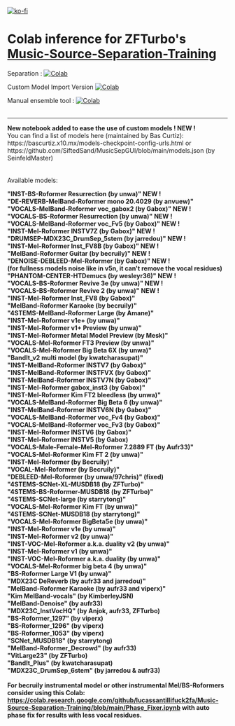 [![ko-fi](https://ko-fi.com/img/githubbutton_sm.svg)](https://ko-fi.com/Q5Q811R5YI)  
# Colab inference for ZFTurbo's [Music-Source-Separation-Training](https://github.com/ZFTurbo/Music-Source-Separation-Training/)

Separation : [![Colab](https://colab.research.google.com/assets/colab-badge.svg)](https://colab.research.google.com/github/jarredou/Music-Source-Separation-Training-Colab-Inference/blob/main/Music_Source_Separation_Training_(Colab_Inference).ipynb)  

Custom Model Import Version [![Colab](https://colab.research.google.com/assets/colab-badge.svg)](https://colab.research.google.com/github/jarredou/Music-Source-Separation-Training-Colab-Inference/blob/main/Music_Source_Separation_Training_(Colab_Inference)_CustomModel.ipynb)  

Manual ensemble tool : [![Colab](https://colab.research.google.com/assets/colab-badge.svg)](https://colab.research.google.com/github/jarredou/Music-Source-Separation-Training-Colab-Inference/blob/main/Manual_Ensemble_Colab.ipynb)  
<br>  
<hr>  
<b>New notebook added to ease the use of custom models ! NEW !</b><br>
You can find a list of models here (maintained by Bas Curtiz):<br>
https://bascurtiz.x10.mx/models-checkpoint-config-urls.html or<br>
https://github.com/SiftedSand/MusicSepGUI/blob/main/models.json (by SeinfeldMaster)<br>
<br><br>
Available models:<br>

<b>"INST-BS-Roformer Resurrection (by unwa)" NEW !<b><br>
<b>"DE-REVERB-MelBand-Roformer mono 20.4029 (by anvuew)"</b><br>
<b>"VOCALS-MelBand-Roformer voc_gabox2 (by Gabox)" NEW !</b><br>
<b>"VOCALS-BS-Roformer Resurrection (by unwa)" NEW !</b><br>
<b>"VOCALS-MelBand-Roformer voc_Fv5 (by Gabox)" NEW !</b><br>
<b>"INST-Mel-Roformer INSTV7Z (by Gabox)" NEW !</b><br>
<b>"DRUMSEP-MDX23C_DrumSep_5stem (by jarredou)" NEW !</b><br>
"INST-Mel-Roformer Inst_FV8B (by Gabox)" NEW !<br>
"MelBand-Roformer Guitar (by becruily)" NEW !<br>
"DENOISE-DEBLEED-Mel-Roformer (by Gabox)" NEW !<br>
(for fullness models noise like in v5n, it can't remove the vocal residues) <br>
"PHANTOM-CENTER-HTDemucs (by wesleyr36)" NEW !<br>
"VOCALS-BS-Roformer Revive 3e (by unwa)" NEW !<br>
"VOCALS-BS-Roformer Revive 2 (by unwa)" NEW !<br>
"INST-Mel-Roformer Inst_FV8 (by Gabox)"<br>
"MelBand-Roformer Karaoke (by becruily)" <br>
"4STEMS-MelBand-Roformer Large (by Amane)"<br>
"INST-Mel-Roformer v1e+ (by unwa)"<br>
"INST-Mel-Roformer v1+ Preview (by unwa)"<br>
"INST-Mel-Roformer Metal Model Preview (by Mesk)"<br>
"VOCALS-Mel-Roformer FT3 Preview (by unwa)"<br>
"VOCALS-Mel-Roformer Big Beta 6X (by unwa)"<br>
"BandIt_v2 multi model (by kwatcharasupat)"<br>
"INST-MelBand-Roformer INSTV7 (by Gabox)"<br>
"INST-MelBand-Roformer INSTFVX (by Gabox)"<br>
"INST-MelBand-Roformer INSTV7N (by Gabox)"<br>
"INST-Mel-Roformer gabox_inst3 (by Gabox)"<br>
"INST-Mel-Roformer Kim FT2 bleedless (by unwa)"<br>
"VOCALS-MelBand-Roformer Big Beta 6 (by unwa)"<br>
"INST-MelBand-Roformer INSTV6N (by Gabox)"<br>
"VOCALS-MelBand-Roformer voc_Fv4 (by Gabox)"<br>
"VOCALS-MelBand-Roformer voc_Fv3 (by Gabox)"<br>
"INST-Mel-Roformer INSTV6 (by Gabox)"<br>
"INST-Mel-Roformer INSTV5 (by Gabox)<br>
"VOCALS-Male-Female-Mel-Roformer 7.2889 FT (by Aufr33)"<br>
"VOCALS-Mel-Roformer Kim FT 2 (by unwa)"<br>
"INST-Mel-Roformer (by Becruily)"<br>
"VOCAL-Mel-Roformer (by Becruily)"<br>
"DEBLEED-Mel-Roformer (by unwa/97chris)" (fixed)<br>
"4STEMS-SCNet-XL-MUSDB18 (by ZFTurbo)"<br>
"4STEMS-BS-Roformer-MUSDB18 (by ZFTurbo)"<br>
"4STEMS-SCNet-large (by starrytong)"<br>
"VOCALS-Mel-Roformer Kim FT (by unwa)"<br>
"4STEMS-SCNet-MUSDB18 (by starrytong)"<br>
"VOCALS-Mel-Roformer BigBeta5e (by unwa)"<br>
"INST-Mel-Roformer v1e (by unwa)"<br>
"INST-Mel-Roformer v2 (by unwa)"<br>
"INST-VOC-Mel-Roformer a.k.a. duality v2 (by unwa)"<br>
"INST-Mel-Roformer v1 (by unwa)"<br>
"INST-VOC-Mel-Roformer a.k.a. duality (by unwa)"<br>
"VOCALS-Mel-Roformer big beta 4 (by unwa)"<br>
"BS-Roformer Large V1 (by unwa)"<br>
"MDX23C DeReverb (by aufr33 and jarredou)"<br>
"MelBand-Roformer Karaoke (by aufr33 and viperx)"<br>
"Kim MelBand-vocals" (by KimberleyJSN)<br>
"MelBand-Denoise" (by aufr33)<br>
"MDX23C_InstVocHQ" (by Anjok, aufr33, ZFTurbo)<br> 
"BS-Roformer_1297" (by viperx)<br>
"BS-Roformer_1296" (by viperx)<br>
"BS-Roformer_1053" (by viperx)<br>
"SCNet_MUSDB18" (by starrytong)<br>
"MelBand-Roformer_Decrowd" (by aufr33)<br>
"VitLarge23" (by ZFTurbo)<br>
"BandIt_Plus" (by kwatcharasupat)<br>
"MDX23C_DrumSep_6stem" (by jarredou & aufr33)<br>
<br>
For becruily instrumental model or other instrumental Mel/BS-Roformers consider using this  Colab:<br> https://colab.research.google.com/github/lucassantillifuck2fa/Music-Source-Separation-Training/blob/main/Phase_Fixer.ipynb with auto phase fix for results with less vocal residues.<br>
